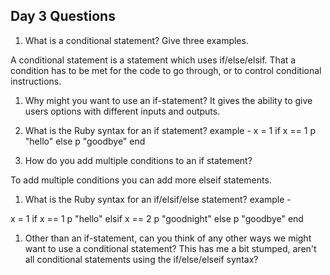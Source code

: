 ## Day 3 Questions

1. What is a conditional statement? Give three examples.

A conditional statement is a statement which uses if/else/elsif. That a condition has to be met for the code to go through, or to control conditional instructions.

1. Why might you want to use an if-statement?
It gives the ability to give users options with different inputs and outputs.

1. What is the Ruby syntax for an if statement?
example -
x = 1
 if x == 1
  p "hello"
else
 p "goodbye"
 end

1. How do you add multiple conditions to an if statement?

To add multiple conditions you can add more elseif statements.

1. What is the Ruby syntax for an if/elsif/else statement?
example -

x = 1
if x == 1
 p "hello"
elsif x == 2
 p "goodnight"
else
p "goodbye"
end

1. Other than an if-statement, can you think of any other ways we might want to use a conditional statement? This has me a bit stumped, aren't all conditional statements using the if/else/elseif syntax?
